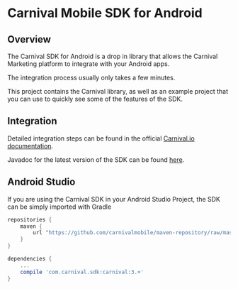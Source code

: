 Carnival Mobile SDK for Android
==========================

Overview
-------

The Carnival SDK for Android is a drop in library that allows the Carnival Marketing platform to integrate with your Android apps.

The integration process usually only takes a few minutes.

This project contains the Carnival library, as well as an example project that you can use to quickly see some of the features of the SDK.

Integration
------

Detailed integration steps can be found in the official [Carnival.io documentation](http://docs.carnival.io/docs/android-integration).

Javadoc for the latest version of the SDK can be found [here](http://carnivalmobile.github.io/carnival-android-sdk/javadoc/latest/reference/com/carnival/sdk/package-summary.html).

Android Studio
-------

If you are using the Carnival SDK in your Android Studio Project, the SDK can be simply imported with Gradle

```Groovy
repositories {
    maven {
        url "https://github.com/carnivalmobile/maven-repository/raw/master/"
    }
}

dependencies {
    ...
    compile 'com.carnival.sdk:carnival:3.+'
}
```
